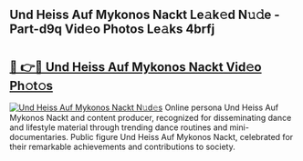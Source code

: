## Und Heiss Auf Mykonos Nackt Le𝚊k𝚎d N𝚞𝚍e - Part-d9q Vid𝚎o Photos Le𝚊ks 4brfj

# <h2><a href="http://fb7xpj7.evod.top/?m=Und+Heiss+Auf+Mykonos+Nackt">🔗 👉🔴 Und Heiss Auf Mykonos Nackt Vid𝚎o Ph𝚘t𝚘s</a></h2>

[![Und Heiss Auf Mykonos Nackt N𝚞d𝚎s](https://i.imgur.com/8V9OHl7.gif)](http://fb7xpj7.evod.top/?m=Und+Heiss+Auf+Mykonos+Nackt)
Online persona Und Heiss Auf Mykonos Nackt and content producer, recognized for disseminating dance and lifestyle material through trending dance routines and mini-documentaries. Public figure Und Heiss Auf Mykonos Nackt, celebrated for their remarkable achievements and contributions to society. 
